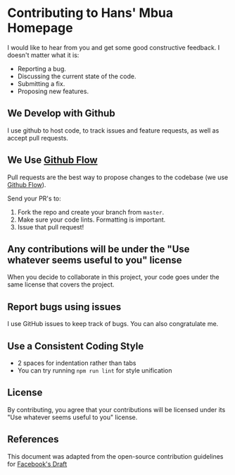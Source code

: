 # Contributing to Hans' Mbua Homepage

I would like to hear from you and get some good constructive feedback. I doesn't
matter what it is:

- Reporting a bug.
- Discussing the current state of the code.
- Submitting a fix.
- Proposing new features.

## We Develop with Github

I use github to host code, to track issues and feature requests, as well as
accept pull requests.

## We Use [Github Flow](https://guides.github.com/introduction/flow/index.html)

Pull requests are the best way to propose changes to the codebase (we use
[Github Flow](https://guides.github.com/introduction/flow/index.html)).

Send your PR's to:

1. Fork the repo and create your branch from `master`.
2. Make sure your code lints. Formatting is important.
3. Issue that pull request!

## Any contributions will be under the "Use whatever seems useful to you" license

When you decide to collaborate in this project, your code goes under the same
license that covers the project.

## Report bugs using issues

I use GitHub issues to keep track of bugs. You can also congratulate me.

## Use a Consistent Coding Style

- 2 spaces for indentation rather than tabs
- You can try running `npm run lint` for style unification

## License

By contributing, you agree that your contributions will be licensed under
its "Use whatever seems useful to you" license.

## References

This document was adapted from the open-source contribution guidelines for
[Facebook's Draft](https://github.com/facebook/draft-js/blob/a9316a723f9e918afde44dea68b5f9f39b7d9b00/CONTRIBUTING.md)
